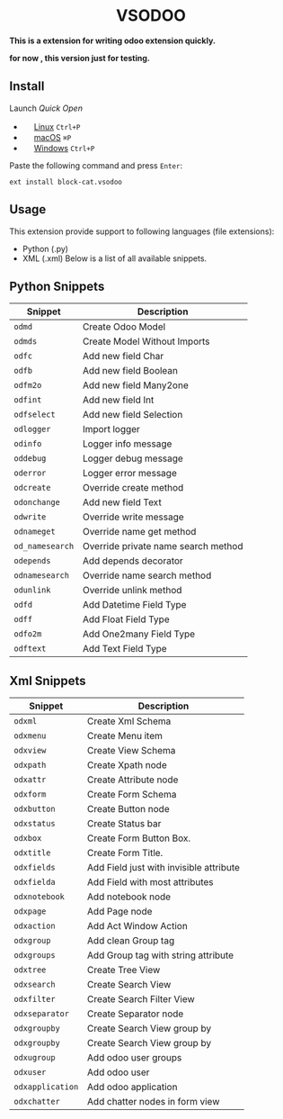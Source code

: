 # <center>VSODOO</center>

**This is a extension for writing odoo extension quickly.**

**for now , this version just for testing.**

## Install

Launch *Quick Open*
  - <img src="https://www.kernel.org/theme/images/logos/favicon.png" width=16 height=16/> <a href="https://code.visualstudio.com/shortcuts/keyboard-shortcuts-linux.pdf">Linux</a> `Ctrl+P`
  - <img src="https://developer.apple.com/favicon.ico" width=16 height=16/> <a href="https://code.visualstudio.com/shortcuts/keyboard-shortcuts-macos.pdf">macOS</a> `⌘P`
  - <img src="https://www.microsoft.com/favicon.ico" width=16 height=16/> <a href="https://code.visualstudio.com/shortcuts/keyboard-shortcuts-windows.pdf">Windows</a> `Ctrl+P`

Paste the following command and press `Enter`:

```
ext install block-cat.vsodoo
```

## Usage

This extension provide support to following languages (file extensions):

* Python (.py)
* XML (.xml)
Below is a list of all available snippets.

## Python Snippets

| Snippet    | Description                 |
| ---------- | --------------------------- |
| `odmd`     | Create Odoo Model           |
| `odmds`    | Create Model Without Imports|
| `odfc`     | Add new field Char          |
| `odfb`     | Add new field Boolean       |
| `odfm2o`   | Add new field Many2one      |
| `odfint`   | Add new field Int           |
| `odfselect`| Add new field Selection     |
| `odlogger` | Import logger               |
| `odinfo`   | Logger info message         |
| `oddebug`  | Logger debug message        |
| `oderror`  | Logger error message        |
| `odcreate` | Override create method      |
| `odonchange`| Add new field Text         |
| `odwrite`  | Override write message      |
| `odnameget`| Override name get method    |
| `od_namesearch`| Override private name search method    |
| `odepends` | Add depends decorator       |
| `odnamesearch`| Override name search method        |
| `odunlink` | Override unlink method      |
| `odfd`     | Add Datetime Field Type     |
| `odff`     | Add Float    Field Type     |
| `odfo2m`   | Add One2many Field Type     |
| `odftext`  | Add Text     Field Type     |


## Xml Snippets

| Snippet      | Description                              |
| ------------ | ---------------------------------------- |
| `odxml`      | Create Xml Schema                        |
| `odxmenu`    | Create Menu item                         |
| `odxview`    | Create View Schema                       |
| `odxpath`    | Create Xpath node                        |
| `odxattr`    | Create Attribute node                    |
| `odxform`    | Create Form Schema                       |
| `odxbutton`  | Create Button node                       |
| `odxstatus`  | Create Status bar                        |
| `odxbox`     | Create Form Button Box.                  |
| `odxtitle`   | Create Form Title.                       |
| `odxfields`  | Add Field just with invisible attribute  |
| `odxfielda`  | Add Field with most attributes           |
| `odxnotebook`| Add notebook node                        |
| `odxpage`    | Add Page node                            |
| `odxaction`  | Add Act Window Action                    |
| `odxgroup`   | Add clean Group tag                      |
| `odxgroups`  | Add Group tag with string attribute      |
| `odxtree`    | Create Tree View                         |
| `odxsearch`  | Create Search View                       |
| `odxfilter`  | Create Search Filter View                |
| `odxseparator`| Create Separator node                   |
| `odxgroupby` | Create Search View group by              |
| `odxgroupby` | Create Search View group by              |
| `odxugroup` | Add odoo user groups                      |
| `odxuser`    | Add odoo user                            |
| `odxapplication`| Add odoo application                  |
| `odxchatter` | Add chatter nodes in form view           |

